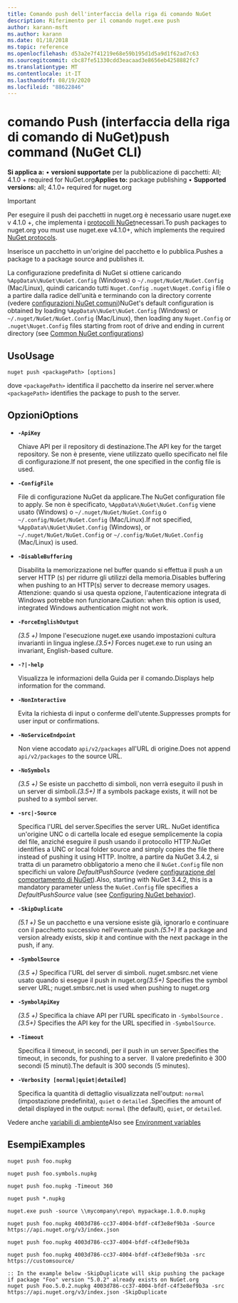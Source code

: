 ```yaml
---
title: Comando push dell'interfaccia della riga di comando NuGet
description: Riferimento per il comando nuget.exe push
author: karann-msft
ms.author: karann
ms.date: 01/18/2018
ms.topic: reference
ms.openlocfilehash: d53a2e7f41219e68e59b195d1d5a9d1f62ad7c63
ms.sourcegitcommit: cbc87fe51330cdd3eacaad3e8656eb4258882fc7
ms.translationtype: MT
ms.contentlocale: it-IT
ms.lasthandoff: 08/19/2020
ms.locfileid: "88622846"
---
```

# <a name="push-command-nuget-cli"></a><span data-ttu-id="6f7fc-103">comando Push (interfaccia della riga di comando di NuGet)</span><span class="sxs-lookup"><span data-stu-id="6f7fc-103">push command (NuGet CLI)</span></span>

<span data-ttu-id="6f7fc-104">**Si applica a:** &bullet; **versioni supportate** per la pubblicazione di pacchetti: All; 4.1.0 + required for NuGet.org</span><span class="sxs-lookup"><span data-stu-id="6f7fc-104">**Applies to:** package publishing &bullet; **Supported versions:** all; 4.1.0+ required for nuget.org</span></span>

> [!Important]
> <span data-ttu-id="6f7fc-105">Per eseguire il push dei pacchetti in nuget.org è necessario usare nuget.exe v 4.1.0 +, che implementa i [protocolli NuGet](../../api/nuget-protocols.md)necessari.</span><span class="sxs-lookup"><span data-stu-id="6f7fc-105">To push packages to nuget.org you must use nuget.exe v4.1.0+, which implements the required [NuGet protocols](../../api/nuget-protocols.md).</span></span>

<span data-ttu-id="6f7fc-106">Inserisce un pacchetto in un'origine del pacchetto e lo pubblica.</span><span class="sxs-lookup"><span data-stu-id="6f7fc-106">Pushes a package to a package source and publishes it.</span></span>

<span data-ttu-id="6f7fc-107">La configurazione predefinita di NuGet si ottiene caricando `%AppData%\NuGet\NuGet.Config` (Windows) o `~/.nuget/NuGet/NuGet.Config` (Mac/Linux), quindi caricando tutti `Nuget.Config` `.nuget\Nuget.Config` i file o a partire dalla radice dell'unità e terminando con la directory corrente (vedere [configurazioni NuGet comuni](../../consume-packages/configuring-nuget-behavior.md))</span><span class="sxs-lookup"><span data-stu-id="6f7fc-107">NuGet's default configuration is obtained by loading `%AppData%\NuGet\NuGet.Config` (Windows) or `~/.nuget/NuGet/NuGet.Config` (Mac/Linux), then loading any `Nuget.Config` or `.nuget\Nuget.Config` files starting from root of drive and ending in current directory (see [Common NuGet configurations](../../consume-packages/configuring-nuget-behavior.md))</span></span>

## <a name="usage"></a><span data-ttu-id="6f7fc-108">Uso</span><span class="sxs-lookup"><span data-stu-id="6f7fc-108">Usage</span></span>

```cli
nuget push <packagePath> [options]
```

<span data-ttu-id="6f7fc-109">dove `<packagePath>` identifica il pacchetto da inserire nel server.</span><span class="sxs-lookup"><span data-stu-id="6f7fc-109">where `<packagePath>` identifies the package to push to the server.</span></span>

## <a name="options"></a><span data-ttu-id="6f7fc-110">Opzioni</span><span class="sxs-lookup"><span data-stu-id="6f7fc-110">Options</span></span>

- **`-ApiKey`**

  <span data-ttu-id="6f7fc-111">Chiave API per il repository di destinazione.</span><span class="sxs-lookup"><span data-stu-id="6f7fc-111">The API key for the target repository.</span></span> <span data-ttu-id="6f7fc-112">Se non è presente, viene utilizzato quello specificato nel file di configurazione.</span><span class="sxs-lookup"><span data-stu-id="6f7fc-112">If not present,  the one specified in the config file is used.</span></span>

- **`-ConfigFile`**

  <span data-ttu-id="6f7fc-113">File di configurazione NuGet da applicare.</span><span class="sxs-lookup"><span data-stu-id="6f7fc-113">The NuGet configuration file to apply.</span></span> <span data-ttu-id="6f7fc-114">Se non è specificato, `%AppData%\NuGet\NuGet.Config` viene usato (Windows) o `~/.nuget/NuGet/NuGet.Config` o `~/.config/NuGet/NuGet.Config` (Mac/Linux).</span><span class="sxs-lookup"><span data-stu-id="6f7fc-114">If not specified, `%AppData%\NuGet\NuGet.Config` (Windows), or `~/.nuget/NuGet/NuGet.Config` or `~/.config/NuGet/NuGet.Config` (Mac/Linux) is used.</span></span>

- **`-DisableBuffering`**

  <span data-ttu-id="6f7fc-115">Disabilita la memorizzazione nel buffer quando si effettua il push a un server HTTP (s) per ridurre gli utilizzi della memoria.</span><span class="sxs-lookup"><span data-stu-id="6f7fc-115">Disables buffering when pushing to an HTTP(s) server to decrease memory usages.</span></span> <span data-ttu-id="6f7fc-116">Attenzione: quando si usa questa opzione, l'autenticazione integrata di Windows potrebbe non funzionare.</span><span class="sxs-lookup"><span data-stu-id="6f7fc-116">Caution: when this option is used, integrated Windows authentication might not work.</span></span>

- **`-ForceEnglishOutput`**

  <span data-ttu-id="6f7fc-117">*(3.5 +)* Impone l'esecuzione nuget.exe usando impostazioni cultura invarianti in lingua inglese.</span><span class="sxs-lookup"><span data-stu-id="6f7fc-117">*(3.5+)* Forces nuget.exe to run using an invariant, English-based culture.</span></span>

- **`-?|-help`**

  <span data-ttu-id="6f7fc-118">Visualizza le informazioni della Guida per il comando.</span><span class="sxs-lookup"><span data-stu-id="6f7fc-118">Displays help information for the command.</span></span>

- **`-NonInteractive`**

  <span data-ttu-id="6f7fc-119">Evita la richiesta di input o conferme dell'utente.</span><span class="sxs-lookup"><span data-stu-id="6f7fc-119">Suppresses prompts for user input or confirmations.</span></span>

- **`-NoServiceEndpoint`**

  <span data-ttu-id="6f7fc-120">Non viene accodato `api/v2/packages` all'URL di origine.</span><span class="sxs-lookup"><span data-stu-id="6f7fc-120">Does not append `api/v2/packages` to the source URL.</span></span>

- **`-NoSymbols`**

  <span data-ttu-id="6f7fc-121">*(3.5 +)* Se esiste un pacchetto di simboli, non verrà eseguito il push in un server di simboli.</span><span class="sxs-lookup"><span data-stu-id="6f7fc-121">*(3.5+)* If a symbols package exists, it will not be pushed to a symbol server.</span></span>

- **`-src|-Source`**

  <span data-ttu-id="6f7fc-122">Specifica l'URL del server.</span><span class="sxs-lookup"><span data-stu-id="6f7fc-122">Specifies the server URL.</span></span> <span data-ttu-id="6f7fc-123">NuGet identifica un'origine UNC o di cartella locale ed esegue semplicemente la copia del file, anziché eseguire il push usando il protocollo HTTP.</span><span class="sxs-lookup"><span data-stu-id="6f7fc-123">NuGet identifies a UNC or local folder source and simply copies the file there instead of pushing it using HTTP.</span></span>  <span data-ttu-id="6f7fc-124">Inoltre, a partire da NuGet 3.4.2, si tratta di un parametro obbligatorio a meno che il `NuGet.Config` file non specifichi un valore *DefaultPushSource* (vedere [configurazione del comportamento di NuGet](../../consume-packages/configuring-nuget-behavior.md)).</span><span class="sxs-lookup"><span data-stu-id="6f7fc-124">Also, starting with NuGet 3.4.2, this is a mandatory parameter unless the `NuGet.Config` file specifies a *DefaultPushSource* value (see [Configuring NuGet behavior](../../consume-packages/configuring-nuget-behavior.md)).</span></span>

- **`-SkipDuplicate`**

  <span data-ttu-id="6f7fc-125">*(5.1 +)* Se un pacchetto e una versione esiste già, ignorarlo e continuare con il pacchetto successivo nell'eventuale push.</span><span class="sxs-lookup"><span data-stu-id="6f7fc-125">*(5.1+)* If a package and version already exists, skip it and continue with the next package in the push, if any.</span></span>

- **`-SymbolSource`**

  <span data-ttu-id="6f7fc-126">*(3.5 +)* Specifica l'URL del server di simboli. nuget.smbsrc.net viene usato quando si esegue il push in nuget.org</span><span class="sxs-lookup"><span data-stu-id="6f7fc-126">*(3.5+)* Specifies the symbol server URL; nuget.smbsrc.net is used when pushing to nuget.org</span></span>

- **`-SymbolApiKey`**

  <span data-ttu-id="6f7fc-127">*(3.5 +)* Specifica la chiave API per l'URL specificato in `-SymbolSource` .</span><span class="sxs-lookup"><span data-stu-id="6f7fc-127">*(3.5+)* Specifies the API key for the URL specified in `-SymbolSource`.</span></span>

- **`-Timeout`**

  <span data-ttu-id="6f7fc-128">Specifica il timeout, in secondi, per il push in un server.</span><span class="sxs-lookup"><span data-stu-id="6f7fc-128">Specifies the timeout, in seconds, for pushing to a server.</span></span> <span data-ttu-id="6f7fc-129"> Il valore predefinito è 300 secondi (5 minuti).</span><span class="sxs-lookup"><span data-stu-id="6f7fc-129">The default is 300 seconds (5 minutes).</span></span>

- **`-Verbosity [normal|quiet|detailed]`**

  <span data-ttu-id="6f7fc-130">Specifica la quantità di dettaglio visualizzata nell'output: `normal` (impostazione predefinita), `quiet` o `detailed` .</span><span class="sxs-lookup"><span data-stu-id="6f7fc-130">Specifies the amount of detail displayed in the output: `normal` (the default), `quiet`, or `detailed`.</span></span>


<span data-ttu-id="6f7fc-131">Vedere anche [variabili di ambiente](cli-ref-environment-variables.md)</span><span class="sxs-lookup"><span data-stu-id="6f7fc-131">Also see [Environment variables](cli-ref-environment-variables.md)</span></span>

## <a name="examples"></a><span data-ttu-id="6f7fc-132">Esempi</span><span class="sxs-lookup"><span data-stu-id="6f7fc-132">Examples</span></span>

```cli
nuget push foo.nupkg

nuget push foo.symbols.nupkg

nuget push foo.nupkg -Timeout 360

nuget push *.nupkg

nuget.exe push -source \\mycompany\repo\ mypackage.1.0.0.nupkg

nuget push foo.nupkg 4003d786-cc37-4004-bfdf-c4f3e8ef9b3a -Source https://api.nuget.org/v3/index.json

nuget push foo.nupkg 4003d786-cc37-4004-bfdf-c4f3e8ef9b3a

nuget push foo.nupkg 4003d786-cc37-4004-bfdf-c4f3e8ef9b3a -src https://customsource/

:: In the example below -SkipDuplicate will skip pushing the package if package "Foo" version "5.0.2" already exists on NuGet.org
nuget push Foo.5.0.2.nupkg 4003d786-cc37-4004-bfdf-c4f3e8ef9b3a -src https://api.nuget.org/v3/index.json -SkipDuplicate
```
